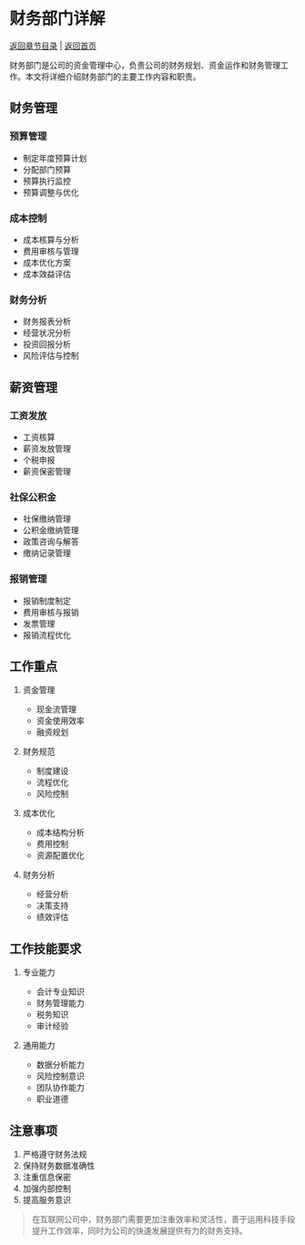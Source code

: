 # 财务部门详解

[返回章节目录](./index.md) | [返回首页](../README.md)

财务部门是公司的资金管理中心，负责公司的财务规划、资金运作和财务管理工作。本文将详细介绍财务部门的主要工作内容和职责。

## 财务管理

### 预算管理
- 制定年度预算计划
- 分配部门预算
- 预算执行监控
- 预算调整与优化

### 成本控制
- 成本核算与分析
- 费用审核与管理
- 成本优化方案
- 成本效益评估

### 财务分析
- 财务报表分析
- 经营状况分析
- 投资回报分析
- 风险评估与控制

## 薪资管理

### 工资发放
- 工资核算
- 薪资发放管理
- 个税申报
- 薪资保密管理

### 社保公积金
- 社保缴纳管理
- 公积金缴纳管理
- 政策咨询与解答
- 缴纳记录管理

### 报销管理
- 报销制度制定
- 费用审核与报销
- 发票管理
- 报销流程优化

## 工作重点

1. 资金管理
   - 现金流管理
   - 资金使用效率
   - 融资规划

2. 财务规范
   - 制度建设
   - 流程优化
   - 风险控制

3. 成本优化
   - 成本结构分析
   - 费用控制
   - 资源配置优化

4. 财务分析
   - 经营分析
   - 决策支持
   - 绩效评估

## 工作技能要求

1. 专业能力
   - 会计专业知识
   - 财务管理能力
   - 税务知识
   - 审计经验

2. 通用能力
   - 数据分析能力
   - 风险控制意识
   - 团队协作能力
   - 职业道德

## 注意事项

1. 严格遵守财务法规
2. 保持财务数据准确性
3. 注重信息保密
4. 加强内部控制
5. 提高服务意识

> 在互联网公司中，财务部门需要更加注重效率和灵活性，善于运用科技手段提升工作效率，同时为公司的快速发展提供有力的财务支持。